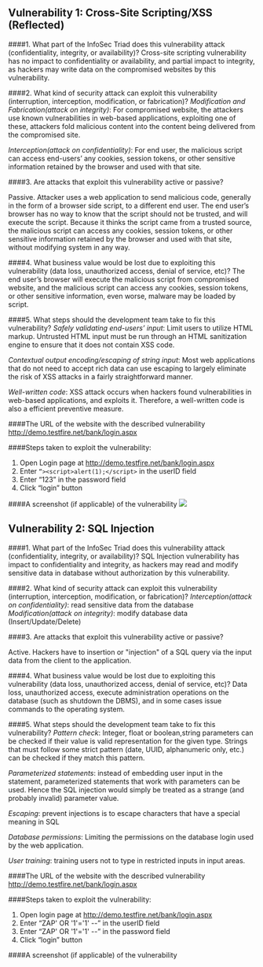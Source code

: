 ## Vulnerability 1: Cross-Site Scripting/XSS (Reflected)

####1. What part of the InfoSec Triad does this vulnerability attack (confidentiality, integrity, or availability)?
Cross-site scripting vulnerability has no impact to confidentiality or availability, and partial impact to integrity, as hackers may write data on the compromised websites by this vulnerability.

####2. What kind of security attack can exploit this vulnerability (interruption, interception, modification, or fabrication)?
*Modification and Fabrication(attack on integrity)*: For compromised website, the attackers use known vulnerabilities in web-based applications, exploiting one of these, attackers fold malicious content into the content being delivered from the compromised site.


*Interception(attack on confidentiality)*: For end user, the malicious script can access end-users’ any cookies, session tokens, or other sensitive information retained by the browser and used with that site.


####3. Are attacks that exploit this vulnerability active or passive?

Passive. Attacker uses a web application to send malicious code, generally in the form of a browser side script, to a different end user. The end user’s browser has no way to know that the script should not be trusted, and will execute the script. Because it thinks the script came from a trusted source, the malicious script can access any cookies, session tokens, or other sensitive information retained by the browser and used with that site, without modifying system in any way. 


####4. What business value would be lost due to exploiting this vulnerability (data loss, unauthorized access, denial of service, etc)?
The end user’s browser will execute the malicious script from compromised website, and the malicious script can access any cookies, session tokens, or other sensitive information, even worse, malware may be loaded by script.


####5. What steps should the development team take to fix this vulnerability?
*Safely validating end-users’ input*: Limit users to utilize HTML markup. Untrusted HTML input must be run through an HTML sanitization engine to ensure that it does not contain XSS code.


*Contextual output encoding/escaping of string input*: Most web applications that do not need to accept rich data can use escaping to largely eliminate the risk of XSS attacks in a fairly straightforward manner.


*Well-written code*: XSS attack occurs when hackers found vulnerabilities in web-based applications, and exploits it. Therefore, a well-written code is also a efficient preventive measure.


####The URL of the website with the described vulnerability
http://demo.testfire.net/bank/login.aspx


####Steps taken to exploit the vulnerability:
1. Open Login page at http://demo.testfire.net/bank/login.aspx 
2. Enter `“><script>alert(1);</script>` in the userID field
3. Enter “123” in the password field
4. Click “login” button


####A screenshot (if applicable) of the vulnerability
![](http://ww4.sinaimg.cn/bmiddle/aa397b7fjw1dzplsgpdw5j.jpg)

## Vulnerability 2: SQL Injection

####1. What part of the InfoSec Triad does this vulnerability attack (confidentiality, integrity, or availability)?
SQL Injection vulnerability has impact to confidentiality and integrity, as hackers may read and modify sensitive data in database without authorization by this vulnerability.

####2. What kind of security attack can exploit this vulnerability (interruption, interception, modification, or fabrication)?
*Interception(attack on confidentiality)*: read sensitive data from the database
*Modification(attack on integrity)*: modify database data (Insert/Update/Delete)

####3. Are attacks that exploit this vulnerability active or passive?

Active. Hackers have to insertion or "injection" of a SQL query via the input data from the client to the application.

####4. What business value would be lost due to exploiting this vulnerability (data loss, unauthorized access, denial of service, etc)?
Data loss, unauthorized access, execute administration operations on the database (such as shutdown the DBMS), and in some cases issue commands to the operating system.

####5. What steps should the development team take to fix this vulnerability?
*Pattern check*: Integer, float or boolean,string parameters can be checked if their value is valid representation for the given type. Strings that must follow some strict pattern (date, UUID, alphanumeric only, etc.) can be checked if they match this pattern.

*Parameterized statements*: instead of embedding user input in the statement, parameterized statements that work with parameters can be used. Hence the SQL injection would simply be treated as a strange (and probably invalid) parameter value.


*Escaping*: prevent injections is to escape characters that have a special meaning in SQL


*Database permissions*: Limiting the permissions on the database login used by the web application.


*User training*: training users not to type in restricted inputs in input areas.


####The URL of the website with the described vulnerability
http://demo.testfire.net/bank/login.aspx


####Steps taken to exploit the vulnerability:
1. Open login page at http://demo.testfire.net/bank/login.aspx
2. Enter “ZAP' OR '1'='1' --” in the userID field
3. Enter “ZAP' OR '1'='1' --” in the password field
4. Click “login” button

####A screenshot (if applicable) of the vulnerability


